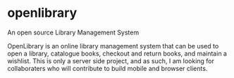 # openlibrary
An open source Library Management System

OpenLibrary is an online library management system that can be used to open a library, catalogue books, checkout and return books, and maintain a wishlist. 
This is only a server side project, and as such, I am looking for collaboraters who will contribute to build mobile and browser clients. 
